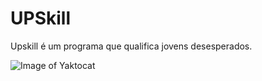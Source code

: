 # UPSkill

Upskill é um programa que qualifica jovens desesperados.

![Image of Yaktocat](https://octodex.github.com/images/yaktocat.png)
